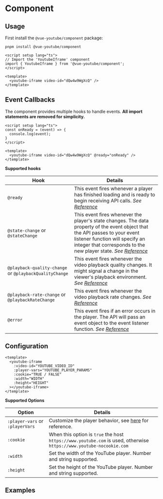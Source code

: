 # Component

## Usage

First install the `@vue-youtube/component` package:

```shell
pnpm install @vue-youtube/component
```

```vue
<script setup lang="ts">
// Import the 'YoutubeIframe' component
import { YoutubeIframe } from '@vue-youtube/component';
</script>

<template>
  <youtube-iframe video-id="dQw4w9WgXcQ" />
</template>
```

## Event Callbacks

The component provides multiple hooks to handle events. **All import statements are removed for simplicity.**

```vue
<script setup lang="ts">
const onReady = (event) => {
  console.log(event);
}
</script>

<template>
  <youtube-iframe video-id="dQw4w9WgXcQ" @ready="onReady" />
</template>
```

**Supported hooks**

| Hook     | Details                                                                                                    |
| -------- | ---------------------------------------------------------------------------------------------------------- |
| `@ready` | This event fires whenever a player has finished loading and is ready to begin receiving API calls. *See [Reference](https://developers.google.com/youtube/iframe_api_reference#onReady)* |
| `@state-change` or `@stateChange` | This event fires whenever the player's state changes. The data property of the event object that the API passes to your event listener function will specify an integer that corresponds to the new player state. *See [Reference](https://developers.google.com/youtube/iframe_api_reference#onStateChange)* |
| `@playback-quality-change` or `@playbackQualityChange` | This event fires whenever the video playback quality changes. It might signal a change in the viewer's playback environment. *See [Reference](https://developers.google.com/youtube/iframe_api_reference#onPlaybackQualityChange)* |
| `@playback-rate-change` or `@playbackRateChange` | This event fires whenever the video playback rate changes. *See [Reference](https://developers.google.com/youtube/iframe_api_reference#onPlaybackRateChange)* |
| `@error` | This event fires if an error occurs in the player. The API will pass an event object to the event listener function.  *See [Reference](https://developers.google.com/youtube/iframe_api_reference#onError)* |

## Configuration

```vue
<template>
  <youtube-iframe
    :video-id="YOUTUBE_VIDEO_ID"
    :player-vars="YOUTUBE_PLAYER_PARAMS"
    :cookie="TRUE / FALSE"
    :width="WIDTH"
    :height="HEIGHT"
  ></youtube-iframe>
</template>
```

**Supported Options**

| Option                          | Details                                                                            |
| ------------------------------- | ---------------------------------------------------------------------------------- |
| `:player-vars` or `:playerVars` | Customize the player behavior, see [here](https://developers.google.com/youtube/player_parameters#Parameters) for reference. |
| `:cookie`                       | When this option is `true` the host `https://www.youtube.com` is used, otherwise `https://www.youtube-nocookie.com`|
| `:width`                        | Set the width of the YouTube player. Number and string supported. |
| `:height`                       | Set the height of the YouTube player. Number and string supported. |

## Examples